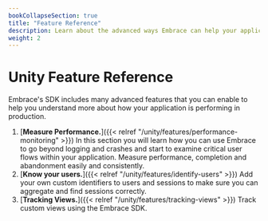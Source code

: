 ```yaml
---
bookCollapseSection: true
title: "Feature Reference"
description: Learn about the advanced ways Embrace can help your application
weight: 2
---
```


# Unity Feature Reference

Embrace's SDK includes many advanced features that you can enable to help you understand more about
how your application is performing in production.

1. [**Measure Performance.**]({{< relref "/unity/features/performance-monitoring" >}}) In this section you will learn how you can use Embrace to go beyond logging and crashes and start to examine critical user flows within your application. Measure performance, completion and abandonment easily and consistently.
1. [**Know your users.**]({{< relref "/unity/features/identify-users" >}}) Add your own custom identifiers to users and sessions to make sure you can aggregate and find sessions correctly.
1. [**Tracking Views.**]({{< relref "/unity/features/tracking-views" >}}) Track custom views using the Embrace SDK.


